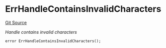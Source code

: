 # ErrHandleContainsInvalidCharacters
[Git Source](https://github.com/Crossbell-Box/Crossbell-Contracts/blob/4ba4e225416bca003567c0e6ae31b9c6258df17e/contracts/libraries/Error.sol)

*Handle contains invalid characters*


```solidity
error ErrHandleContainsInvalidCharacters();
```


